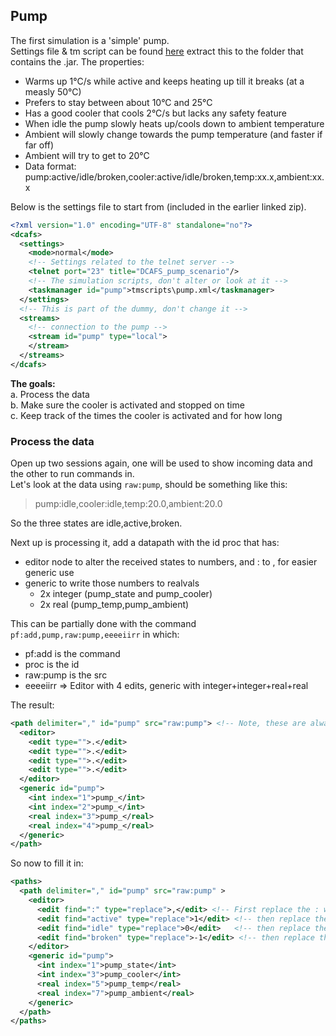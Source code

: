 ## Pump

The first simulation is a 'simple' pump.  
Settings file & tm script can be found [here](examples/Pump.zip) extract this to the folder that contains the .jar.
The properties:
- Warms up 1°C/s while active and keeps heating up till it breaks (at a measly 50°C)
- Prefers to stay between about 10°C and 25°C
- Has a good cooler that cools 2°C/s but lacks any safety feature
- When idle the pump slowly heats up/cools down to ambient temperature
- Ambient will slowly change towards the pump temperature (and faster if far off)
- Ambient will try to get to 20°C
- Data format: pump:active/idle/broken,cooler:active/idle/broken,temp:xx.x,ambient:xx.x

Below is the settings file to start from (included in the earlier linked zip).
````xml
<?xml version="1.0" encoding="UTF-8" standalone="no"?>
<dcafs>
  <settings>
    <mode>normal</mode>
    <!-- Settings related to the telnet server -->
    <telnet port="23" title="DCAFS_pump_scenario"/>
    <!-- The simulation scripts, don't alter or look at it -->
    <taskmanager id="pump">tmscripts\pump.xml</taskmanager>
  </settings>
  <!-- This is part of the dummy, don't change it -->
  <streams>
    <!-- connection to the pump -->
    <stream id="pump" type="local">
    </stream>
  </streams>
</dcafs>
````
**The goals:**  
a. Process the data  
b. Make sure the cooler is activated and stopped on time  
c. Keep track of the times the cooler is activated and for how long

### Process the data

Open up two sessions again, one will be used to show incoming data and the other to run commands in.  
Let's look at the data using `raw:pump`, should be something like this:

> pump:idle,cooler:idle,temp:20.0,ambient:20.0

So the three states are idle,active,broken.

Next up is processing it, add a datapath with the id proc that has:
* editor node to alter the received states to numbers, and : to , for easier generic use
* generic to write those numbers to realvals
  * 2x integer (pump_state and pump_cooler)
  * 2x real (pump_temp,pump_ambient)

This can be partially done with the command `pf:add,pump,raw:pump,eeeeiirr` in which:
* pf:add is the command
* proc is the id
* raw:pump is the src
* eeeeiirr => Editor with 4 edits, generic with integer+integer+real+real

The result:
```xml
<path delimiter="," id="pump" src="raw:pump"> <!-- Note, these are always ordered -->
  <editor>
    <edit type="">.</edit>
    <edit type="">.</edit>
    <edit type="">.</edit>
    <edit type="">.</edit>
  </editor>
  <generic id="pump">
    <int index="1">pump_</int>
    <int index="2">pump_</int>
    <real index="3">pump_</real>
    <real index="4">pump_</real>
  </generic>
</path>
```
So now to fill it in:
````xml
<paths>
  <path delimiter="," id="pump" src="raw:pump" >
    <editor>
      <edit find=":" type="replace">,</edit> <!-- First replace the : with , -->
      <edit find="active" type="replace">1</edit> <!-- then replace the word active with 1 -->
      <edit find="idle" type="replace">0</edit>   <!-- then replace the word idle with 0 -->
      <edit find="broken" type="replace">-1</edit> <!-- then replace the word broken with -1 -->
    </editor>
    <generic id="pump">
      <int index="1">pump_state</int>
      <int index="3">pump_cooler</int>
      <real index="5">pump_temp</real>
      <real index="7">pump_ambient</real>
    </generic>
  </path>
</paths>
````